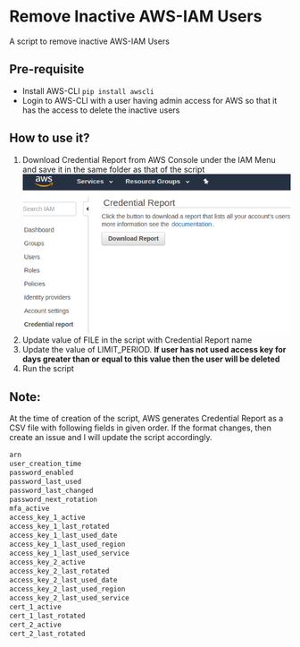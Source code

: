 # Remove Inactive AWS-IAM Users
A script to remove inactive AWS-IAM Users

## Pre-requisite
 - Install AWS-CLI `pip install awscli`
 - Login to AWS-CLI with a user having admin access for AWS so that it has the access to delete the inactive users 

## How to use it?
1. Download Credential Report from AWS Console under the IAM Menu and save it in the same folder as that of the script ![report](report.png)
2. Update value of FILE in the script with Credential Report name
3. Update the value of LIMIT_PERIOD. **If user has not used access key for days greater than or equal to this value then the user will be deleted**
4. Run the script

## Note:
At the time of creation of the script, AWS generates Credential Report as a CSV file with following fields in given order. If the format changes, then create an issue and I will update the script accordingly.
```user
arn
user_creation_time
password_enabled
password_last_used
password_last_changed
password_next_rotation
mfa_active
access_key_1_active
access_key_1_last_rotated
access_key_1_last_used_date
access_key_1_last_used_region
access_key_1_last_used_service
access_key_2_active
access_key_2_last_rotated
access_key_2_last_used_date
access_key_2_last_used_region
access_key_2_last_used_service
cert_1_active
cert_1_last_rotated
cert_2_active
cert_2_last_rotated
```
